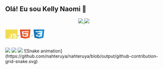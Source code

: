 ## Olá! Eu sou Kelly Naomi 👋

<div align="center">
  <a href="https://github.com/nahteruya">
  <img height="180em" src="https://github-readme-stats.vercel.app/api?username=nahteruya&show_icons=true&theme=omni&include_all_commits=true&count_private=false"/>
  <img height="180em" src="https://github-readme-stats.vercel.app/api/top-langs/?username=nahteruya&layout=compact&langs_count=7&theme=omni"/>
</div>

<div style="display: inline_block"><br>
  <img align="center" alt="Js" height="30" width="40" src="https://raw.githubusercontent.com/devicons/devicon/master/icons/javascript/javascript-plain.svg">
  <img align="center" alt="HTML" height="30" width="40" src="https://raw.githubusercontent.com/devicons/devicon/master/icons/html5/html5-original.svg">
  <img align="center" alt="CSS" height="30" width="40" src="https://raw.githubusercontent.com/devicons/devicon/master/icons/css3/css3-original.svg">
</div>
  
  ##
  
<div> 
  <a href="https://instagram.com/nahteruya" target="_blank"><img src="https://img.shields.io/badge/-Instagram-%23E4405F?style=for-the-badge&logo=instagram&logoColor=white" target="_blank"></a>
  <a href = "mailto:nahteruya@gmail.com"><img src="https://img.shields.io/badge/-Gmail-%23333?style=for-the-badge&logo=gmail&logoColor=white" target="_blank"></a>
  <a href="https://www.linkedin.com/in/kelly-naomi-teruya" target="_blank"><img src="https://img.shields.io/badge/-LinkedIn-%230077B5?style=for-the-badge&logo=linkedin&logoColor=white" target="_blank"></a>
  ![Snake animation](https://github.com/nahteruya/nahteruya/blob/output/github-contribution-grid-snake.svg)
</div>
  
